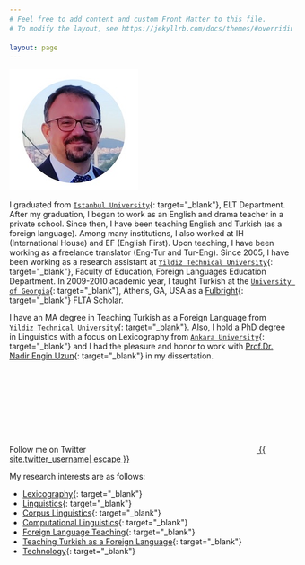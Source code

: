 ```yaml
---
# Feel free to add content and custom Front Matter to this file.
# To modify the layout, see https://jekyllrb.com/docs/themes/#overriding-theme-defaults

layout: page
---
```

![Emrah Özcan](pics/emrah.jpg "Dr. Emrah Özcan")

I graduated from [`Istanbul University`](https://www.istanbul.edu.tr/){: target="_blank"}, ELT Department. After my graduation, I began to work as an English and drama teacher in a private school. Since then, I have been teaching English and Turkish (as a foreign language). Among many institutions, I also worked at IH (International House) and EF (English First). Upon teaching, I have been working as a freelance translator (Eng-Tur and Tur-Eng). Since 2005, I have been working as a research assistant at [`Yildiz Technical University`](http://yildiz.edu.tr){: target="_blank"}, Faculty of Education, Foreign Languages Education Department. In 2009-2010 academic year, I taught Turkish at the [`University of Georgia`](https://www.uga.edu){: target="_blank"}, Athens, GA, USA as a [Fulbright](https://fulbright.org.tr/){: target="_blank"} FLTA Scholar.

I have an MA degree in Teaching Turkish as a Foreign Language from [`Yildiz Technical University`](http://yildiz.edu.tr){: target="_blank"}. Also, I hold a PhD degree in Linguistics with a focus on Lexicography from [`Ankara University`](https://www.ankara.edu.tr){: target="_blank"} and I had the pleasure and honor to work with [Prof.Dr. Nadir Engin Uzun](https://www.google.com/search?q=Prof+Dr+Nadir+Engin+Uzun){: target="_blank"} in my dissertation.

Follow me on Twitter <a href="https://www.twitter.com/{{ site.twitter_username| cgi_escape | escape }}"><svg class="svg-icon"><use xlink:href="{{ '/assets/minima-social-icons.svg#twitter' | relative_url }}"></use></svg> <span class="username">{{ site.twitter_username| escape }}</span></a>

My research interests are as follows:

- [Lexicography](https://www.google.com/search?q=lexicography){: target="_blank"}
- [Linguistics](https://www.google.com/search?q=linguistics){: target="_blank"}
- [Corpus Linguistics](https://www.google.com/search?q=corpus+linguistics){: target="_blank"}
- [Computational Linguistics](https://www.google.com/search?q=computational+linguistics){: target="_blank"}
- [Foreign Language Teaching](https://www.google.com/search?q=foreign+language+teaching){: target="_blank"}
- [Teaching Turkish as a Foreign Language](https://www.google.com/search?q=teaching+turkish+as+a+foreign+language){: target="_blank"}
- [Technology](https://www.google.com/search?q=Technology){: target="_blank"}

